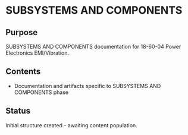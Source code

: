 # SUBSYSTEMS AND COMPONENTS

## Purpose
SUBSYSTEMS AND COMPONENTS documentation for 18-60-04 Power Electronics EMI/Vibration.

## Contents
- Documentation and artifacts specific to SUBSYSTEMS AND COMPONENTS phase

## Status
Initial structure created - awaiting content population.
